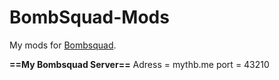 # BombSquad-Mods
My mods for [Bombsquad][website].

[website]: https://www.froemling.net/apps/bombsquad

**==My Bombsquad Server==**
Adress = mythb.me
port = 43210

